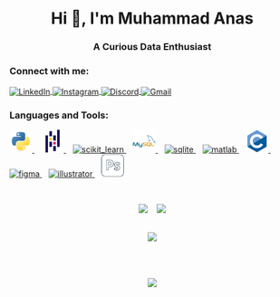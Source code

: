 <h1 align="center">Hi 👋, I'm Muhammad Anas</h1>
<h3 align="center">A Curious Data Enthusiast</h3>

<h3 align="left">Connect with me:</h3>
<p align="left">
  <a href="https://www.linkedin.com/in/muhammad-anas-asif007/" target="blank">
    <img align="center" src="https://raw.githubusercontent.com/rahuldkjain/github-profile-readme-generator/master/src/images/icons/Social/linked-in-alt.svg" alt="LinkedIn" height="40" width="50" />
  </a>
  <a href="https://instagram.com/anasasif456" target="blank">
    <img align="center" src="https://raw.githubusercontent.com/rahuldkjain/github-profile-readme-generator/master/src/images/icons/Social/instagram.svg" alt="Instagram" height="40" width="50" />
  </a>
  <a href="https://discord.gg/BBqCvnHC" target="blank">
    <img align="center" src="https://raw.githubusercontent.com/rahuldkjain/github-profile-readme-generator/master/src/images/icons/Social/discord.svg" alt="Discord" height="40" width="50" />
  </a>
  <a href="mailto:2005muhammadanas@gmail.com" target="blank">
    <img align="center" src="https://pngimg.com/uploads/gmail_logo/gmail_logo_PNG6.png" alt="Gmail" height="40" width="50" />
  </a>
</p>

<h3 align="left">Languages and Tools:</h3>
<p align="left"> 
  <!-- Programming/Data tools -->
  <a href="https://www.python.org" target="_blank" rel="noreferrer">
    <img src="https://raw.githubusercontent.com/devicons/devicon/master/icons/python/python-original.svg" alt="python" width="40" height="40"/>
  </a>&nbsp;&nbsp;
  <a href="https://pandas.pydata.org/" target="_blank" rel="noreferrer">
    <img src="https://raw.githubusercontent.com/devicons/devicon/2ae2a900d2f041da66e950e4d48052658d850630/icons/pandas/pandas-original.svg" alt="pandas" width="40" height="40"/>
  </a>&nbsp;&nbsp;
  <a href="https://scikit-learn.org/" target="_blank" rel="noreferrer">
    <img src="https://upload.wikimedia.org/wikipedia/commons/0/05/Scikit_learn_logo_small.svg" alt="scikit_learn" width="40" height="40"/>
  </a>&nbsp;&nbsp;
  <a href="https://www.mysql.com/" target="_blank" rel="noreferrer">
    <img src="https://raw.githubusercontent.com/devicons/devicon/master/icons/mysql/mysql-original-wordmark.svg" alt="mysql" width="40" height="40"/>
  </a>&nbsp;&nbsp;
  <a href="https://www.sqlite.org/" target="_blank" rel="noreferrer">
    <img src="https://www.vectorlogo.zone/logos/sqlite/sqlite-icon.svg" alt="sqlite" width="40" height="40"/>
  </a>&nbsp;&nbsp;
  <a href="https://www.mathworks.com/" target="_blank" rel="noreferrer">
    <img src="https://upload.wikimedia.org/wikipedia/commons/2/21/Matlab_Logo.png" alt="matlab" width="40" height="40"/>
  </a>&nbsp;&nbsp;
  <a href="https://www.cprogramming.com/" target="_blank" rel="noreferrer">
    <img src="https://raw.githubusercontent.com/devicons/devicon/master/icons/c/c-original.svg" alt="c" width="40" height="40"/>
  </a>&nbsp;&nbsp;

  <!-- Design/Editing tools -->
  <a href="https://www.figma.com/" target="_blank" rel="noreferrer">
    <img src="https://www.vectorlogo.zone/logos/figma/figma-icon.svg" alt="figma" width="40" height="40"/>
  </a>&nbsp;&nbsp;
  <a href="https://www.adobe.com/in/products/illustrator.html" target="_blank" rel="noreferrer">
    <img src="https://www.vectorlogo.zone/logos/adobe_illustrator/adobe_illustrator-icon.svg" alt="illustrator" width="40" height="40"/>
  </a>&nbsp;&nbsp;
  <a href="https://www.photoshop.com/en" target="_blank" rel="noreferrer">
    <img src="https://raw.githubusercontent.com/devicons/devicon/master/icons/photoshop/photoshop-line.svg" alt="photoshop" width="40" height="40"/>
  </a>
</p>

<br/>

<div align="center">

<p align="center">  <img src="https://github-readme-stats.vercel.app/api?username=Anas-git007&theme=merko&hide_border=false&include_all_commits=true&count_private=true" height="200"/> &nbsp;&nbsp;

  <img src="https://github-readme-stats.vercel.app/api/top-langs/?username=Anas-git007&theme=merko&hide_border=false&include_all_commits=true&count_private=true&layout=compact" height="200"/>
</p>
  <br/>

  <img src="https://nirzak-streak-stats.vercel.app/?user=Anas-git007&theme=merko&hide_border=false" height="200"/>

  <br/><br/>

  <img src="https://quotes-github-readme.vercel.app/api?type=horizontal&theme=merko" width="700"/>

  <br/><br/>
</div>
